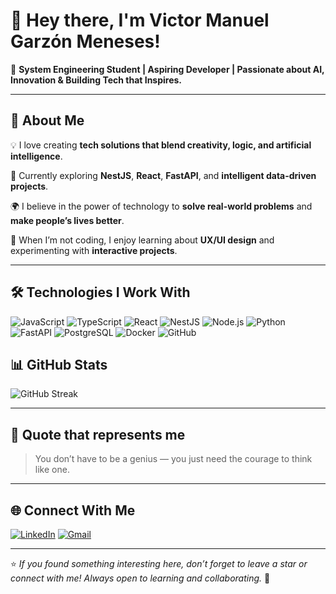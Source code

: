 # 👋 Hey there, I'm Victor Manuel Garzón Meneses!

🎯 **System Engineering Student | Aspiring Developer | Passionate about AI, Innovation & Building Tech that Inspires.**

---

## 🚀 About Me

💡 I love creating **tech solutions that blend creativity, logic, and artificial intelligence**.

🧠 Currently exploring **NestJS**, **React**, **FastAPI**, and **intelligent data-driven projects**.

🌍 I believe in the power of technology to **solve real-world problems** and **make people’s lives better**.

🎨 When I’m not coding, I enjoy learning about **UX/UI design** and experimenting with **interactive projects**.

---

## 🛠️ Technologies I Work With



![JavaScript](https://img.shields.io/badge/JavaScript-F7DF1E?logo=javascript\&logoColor=000)
![TypeScript](https://img.shields.io/badge/TypeScript-3178C6?logo=typescript\&logoColor=fff)
![React](https://img.shields.io/badge/React-20232A?logo=react\&logoColor=61DAFB)
![NestJS](https://img.shields.io/badge/NestJS-E0234E?logo=nestjs\&logoColor=fff)
![Node.js](https://img.shields.io/badge/Node.js-339933?logo=node.js\&logoColor=fff)
![Python](https://img.shields.io/badge/Python-3776AB?logo=python\&logoColor=fff)
![FastAPI](https://img.shields.io/badge/FastAPI-009688?logo=fastapi\&logoColor=fff)
![PostgreSQL](https://img.shields.io/badge/PostgreSQL-336791?logo=postgresql\&logoColor=fff)
![Docker](https://img.shields.io/badge/Docker-2496ED?logo=docker\&logoColor=fff)
![GitHub](https://img.shields.io/badge/GitHub-181717?logo=github\&logoColor=fff)




## 📊 GitHub Stats



![GitHub Streak](https://streak-stats.demolab.com?user=Lacragh&theme=hacker)


---

## 💬 Quote that represents me

> You don’t have to be a genius — you just need the courage to think like one.

---

## 🌐 Connect With Me

[![LinkedIn](https://img.shields.io/badge/LinkedIn-0A66C2?logo=linkedin\&logoColor=fff)](https://www.linkedin.com/in/victor-manuel-garzon-meneses-a49999255/)
[![Gmail](https://img.shields.io/badge/Gmail-D14836?logo=gmail\&logoColor=fff)](mailto:victor.garzon9043@gmail.com)

---

⭐ *If you found something interesting here, don’t forget to leave a star or connect with me! Always open to learning and collaborating.* 🌟
